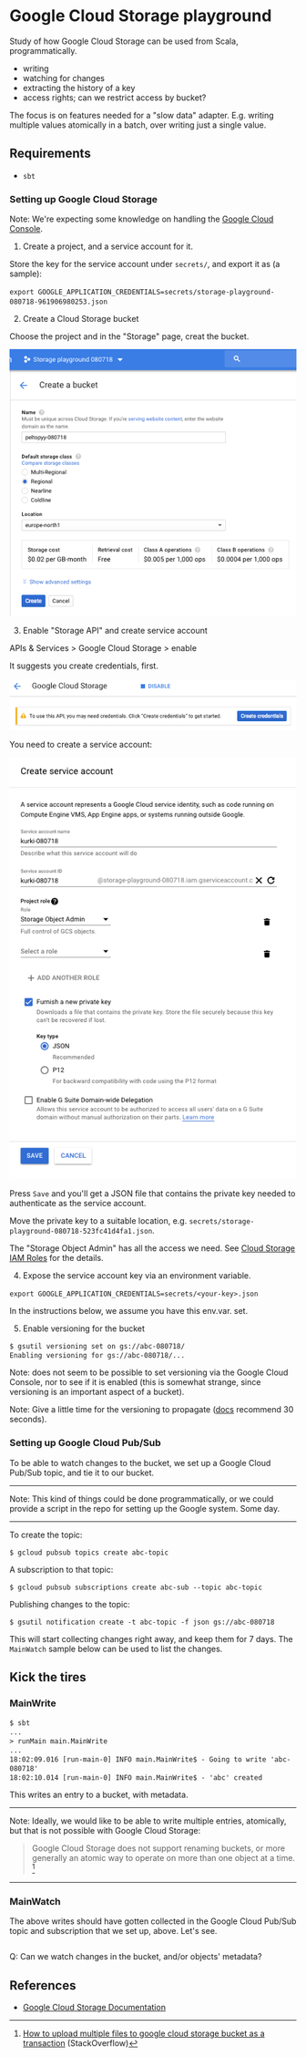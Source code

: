 # Google Cloud Storage playground

Study of how Google Cloud Storage can be used from Scala, programmatically.

- writing
- watching for changes
- extracting the history of a key
- access rights; can we restrict access by bucket?

The focus is on features needed for a "slow data" adapter. E.g. writing multiple values atomically in a batch, over writing just a single value.


## Requirements

- `sbt`

### Setting up Google Cloud Storage 

Note: We're expecting some knowledge on handling the [Google Cloud Console](https://console.cloud.google.com/).

1. Create a project, and a service account for it.

  Store the key for the service account under `secrets/`, and export it as (a sample):
  
  `export GOOGLE_APPLICATION_CREDENTIALS=secrets/storage-playground-080718-961906980253.json 
  `

2. Create a Cloud Storage bucket

  Choose the project and in the "Storage" page, creat the bucket.
  
  ![](.images/create-bucket.png)  

3. Enable "Storage API" and create service account

  APIs & Services > Google Cloud Storage > enable
  
  It suggests you create credentials, first.
  
  ![](.images/create-credentials1.png)

  You need to create a service account:

  ![](.images/create-service-account.png)

  Press `Save` and you'll get a JSON file that contains the private key needed to authenticate as the service account.
  
  Move the private key to a suitable location, e.g. `secrets/storage-playground-080718-523fc41d4fa1.json`.

  The "Storage Object Admin" has all the access we need. See [Cloud Storage IAM Roles](https://cloud.google.com/storage/docs/access-control/iam-roles) for the details.
  
4. Expose the service account key via an environment variable.

  `export GOOGLE_APPLICATION_CREDENTIALS=secrets/<your-key>.json`

  In the instructions below, we assume you have this env.var. set.  

5. Enable versioning for the bucket

  ```
  $ gsutil versioning set on gs://abc-080718/
  Enabling versioning for gs://abc-080718/...
  ```

  Note: does not seem to be possible to set versioning via the Google Cloud Console, nor to see if it is enabled (this is somewhat strange, since versioning is an important aspect of a bucket).

  Note: Give a little time for the versioning to propagate ([docs](https://cloud.google.com/storage/docs/consistency) recommend 30 seconds).


### Setting up Google Cloud Pub/Sub

To be able to watch changes to the bucket, we set up a Google Cloud Pub/Sub topic, and tie it to our bucket.

---

Note: This kind of things could be done programmatically, or we could provide a script in the repo for setting up the Google system. Some day.

---

To create the topic:

```
$ gcloud pubsub topics create abc-topic
```

A subscription to that topic:

```
$ gcloud pubsub subscriptions create abc-sub --topic abc-topic
```

Publishing changes to the topic:

```
$ gsutil notification create -t abc-topic -f json gs://abc-080718
```

This will start collecting changes right away, and keep them for 7 days. The `MainWatch` sample below can be used to list the changes.

  
## Kick the tires  

### MainWrite

```
$ sbt 
...
> runMain main.MainWrite
...
18:02:09.016 [run-main-0] INFO main.MainWrite$ - Going to write 'abc-080718'
18:02:10.014 [run-main-0] INFO main.MainWrite$ - 'abc' created
```

This writes an entry to a bucket, with metadata.

---

Note: Ideally, we would like to be able to write multiple entries, atomically, but that is not possible with Google Cloud Storage: 

>Google Cloud Storage does not support renaming buckets, or more generally an atomic way to operate on more than one object at a time. [^1]

[^1]: [How to upload multiple files to google cloud storage bucket as a transaction](https://stackoverflow.com/questions/14609007/how-to-upload-multiple-files-to-google-cloud-storage-bucket-as-a-transaction) (StackOverflow)

---

### MainWatch

The above writes should have gotten collected in the Google Cloud Pub/Sub topic and subscription that we set up, above. Let's see.

```

```






Q: Can we watch changes in the bucket, and/or objects' metadata?


<!--
<font color=red>There does not seem to be a way to observe changes to Google Cloud Datastore, in a streamed way.</font>

This would still be fine - we can do e.g. once a second polling for new information, using the "cursor" mechanism. 


### History

<font color=red>Something mentioned "version" information, but in practise it does not seem to be there. If we cannot read the history of the data store, we don't get auditing. Less incentive to use Google Cloud Datastore. 
</font>

We could bypass this by simply storing the events in the Datastore, never writing over the existing stuff. But it deviates the view seen natively in the store from the abstraction it's providing. It doesn't feel right.


### Authentication

tbd.

### MainDelete

tbd.
-->

## References

- [Google Cloud Storage Documentation](https://cloud.google.com/storage/docs/)
  